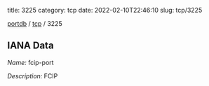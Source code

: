 title: 3225
category: tcp
date: 2022-02-10T22:46:10
slug: tcp/3225

[portdb](/) / [tcp](/category/tcp.html) / 3225


## IANA Data

_Name:_ fcip-port

_Description:_ FCIP

